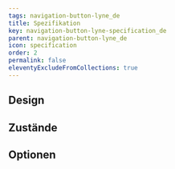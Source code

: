 ```yaml
---
tags: navigation-button-lyne_de
title: Spezifikation
key: navigation-button-lyne-specification_de
parent: navigation-button-lyne_de
icon: specification
order: 2
permalink: false
eleventyExcludeFromCollections: true
---
```


## Design 

## Zustände

## Optionen



